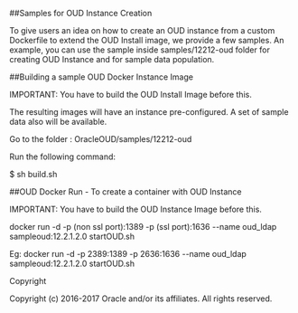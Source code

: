 ##Samples for OUD Instance Creation

To give users an idea on how to create an OUD instance from a custom Dockerfile to extend the OUD Install image, we provide a few samples. An example, you can use the sample inside samples/12212-oud folder for creating OUD Instance and for sample data population.

##Building a sample OUD Docker Instance Image

IMPORTANT: You have to build the OUD Install Image before this.

The resulting images will have an instance pre-configured. A set of sample data also will be available.

Go to the folder  : OracleOUD/samples/12212-oud

Run the following command:

$ sh build.sh


##OUD Docker Run - To create a container with OUD Instance 

IMPORTANT: You have to build the OUD Instance Image before this.

docker run -d -p (non ssl port):1389 -p (ssl port):1636 --name oud_ldap sampleoud:12.2.1.2.0 startOUD.sh

Eg: docker run -d -p 2389:1389 -p 2636:1636 --name oud_ldap sampleoud:12.2.1.2.0 startOUD.sh


Copyright

Copyright (c) 2016-2017 Oracle and/or its affiliates. All rights reserved.